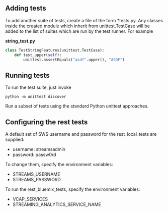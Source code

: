 ## Adding tests
To add another suite of tests, create a file of the form *tests.py. Any classes inside the created module which
inherit from unittest.TestCase will be added to the list of suites which are run by the test runner. For example

**string_test.py**
```Python
class TestStringFeatures(unittest.TestCase):
    def test_upper(self):
        unittest.assertEquals("asdf".upper(), "ASDF")
```

## Running tests
To run the test suite, just invoke
```
python -m unittest discover
```

Run a subset of tests using the standard Python unittest approaches.

## Configuring the rest tests
A default set of SWS username and password for the rest_local_tests are supplied:
* username: streamsadmin
* password: passw0rd

To change them, specify the environment variables:
* STREAMS_USERNAME
* STREAMS_PASSWORD

To run the rest_bluemix_tests, specify the environment variables:
* VCAP_SERVICES
* STREAMING_ANALYTICS_SERVICE_NAME
